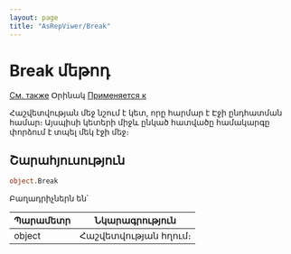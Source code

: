 ```yaml
---
layout: page
title: "AsRepViwer/Break"
---
```



# Break մեթոդ

[См. также](../AsRepViewer.md) Օրինակ [Применяется к](../AsRepViewer.md)

Հաշվետվության մեջ նշում է կետ, որը հարմար է Էջի ընդհատման համար։ Այսպիսի կետերի միջև ընկած հատվածը համակարգը փորձում է տպել մեկ էջի մեջ։


## Շարահյուսություն

``` vb
object.Break
```
Բաղադրիչներն են՝ 


| Պարամետր | Նկարագրություն |
|--|--|
| object | Հաշվետվության հղում։  |
